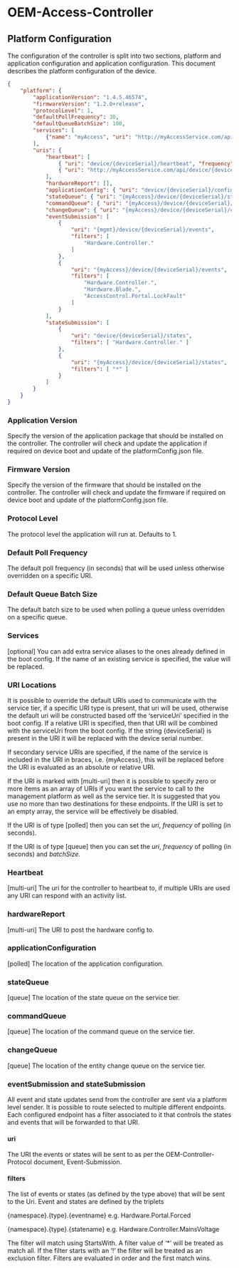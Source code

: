 # OEM-Access-Controller

## Platform Configuration

The configuration of the controller is split into two sections, platform and
application configuration and application configuration. This document describes
the platform configuration of the device.

```json
{
    "platform": {
        "applicationVersion": "1.4.5.46574",
        "firmwareVersion": "1.2.0+release",
        "protocolLevel": 1,
        "defaultPollFrequency": 30,
        "defaultQueueBatchSize": 100,
        "services": [
            {"name": "myAccess", "uri": "http://myAccessService.com/api"}
        ],
        "uris": {
            "heartbeat": [
                { "uri": "device/{deviceSerial}/heartbeat", "frequency": 7 },
                { "uri": "http://myAccessService.com/api/device/{deviceSerial}/heartbeat", "frequency": 13 }
            ],
            "hardwareReport": [],
            "applicationConfig": { "uri": "device/{deviceSerial}/configuration" },
            "stateQueue": { "uri": "{myAccess}/device/{deviceSerial}/states/messages", "frequency": 10, "batchSize": 10 },
            "commandQueue": { "uri": "{myAccess}/device/{deviceSerial}/commands/messages", "frequency": 10 },
            "changeQueue": { "uri": "{myAccess}/device/{deviceSerial}/changes/messages", "frequency": 10, "batchSize": 500 },
            "eventSubmission": [
                {
                    "uri": "{mgmt}/device/{deviceSerial}/events",
                    "filters": [
                        "Hardware.Controller."
                    ]
                },
                {
                    "uri": "{myAccess}/device/{deviceSerial}/events",
                    "filters": [
                        "Hardware.Controller.",
                        "Hardware.Blade.",
                        "AccessControl.Portal.LockFault"
                    ]
                }
            ],
            "stateSubmission": [
                {
                    "uri": "device/{deviceSerial}/states",
                    "filters": [ "Hardware.Controller." ]
                },
                {
                    "uri": "{myAccess}/device/{deviceSerial}/states",
                    "filters": [ "*" ]
                }
            ]
        }
    }
}
```

### Application Version

Specify the version of the application package that should be installed on the
controller. The controller will check and update the application if required on
device boot and update of the platformConfig.json file.

### Firmware Version

Specify the version of the firmware that should be installed on the controller.
The controller will check and update the firmware if required on device boot and
update of the platformConfig.json file.

### Protocol Level

The protocol level the application will run at. Defaults to 1.

### Default Poll Frequency

The default poll frequency (in seconds) that will be used unless otherwise
overridden on a specific URI.

### Default Queue Batch Size

The default batch size to be used when polling a queue unless overridden on a
specific queue.

### Services

[optional] You can add extra service aliases to the ones already defined in the
boot config. If the name of an existing service is specified, the value will be
replaced.

### URI Locations

It is possible to override the default URIs used to communicate with the service
tier, if a specific URI type is present, that uri will be used, otherwise the
default uri will be constructed based off the ‘serviceUri’ specified in the boot
config. If a relative URI is specified, then that URI will be combined with the
serviceUri from the boot config. If the string {deviceSerial} is present in the
URI it will be replaced with the device serial number.

If secondary service URIs are specified, if the name of the service is included
in the URI in braces, i.e. {myAccess}, this will be replaced before the URI is
evaluated as an absolute or relative URI.

If the URI is marked with [multi-uri] then it is possible to specify zero or
more items as an array of URIs if you want the service to call to the management
platform as well as the service tier. It is suggested that you use no more than
two destinations for these endpoints. If the URI is set to an empty array, the
service will be effectively be disabled.

If the URI is of type [polled] then you can set the *uri*, *frequency* of
polling (in seconds).

If the URI is of type [queue] then you can set the *uri*, *frequency* of polling
(in seconds) and *batchSize.*

### Heartbeat

[multi-uri] The uri for the controller to heartbeat to, if multiple URIs are
used any URI can respond with an activity list.

### hardwareReport

[multi-uri] The URI to post the hardware config to.

### applicationConfiguration

[polled] The location of the application configuration.

### stateQueue

[queue] The location of the state queue on the service tier.

### commandQueue

[queue] The location of the command queue on the service tier.

### changeQueue

[queue] The location of the entity change queue on the service tier.

### eventSubmission and stateSubmission

All event and state updates send from the controller are sent via a platform
level sender. It is possible to route selected to multiple different endpoints.
Each configured endpoint has a filter associated to it that controls the states
and events that will be forwarded to that URI.

#### uri

The URI the events or states will be sent to as per the OEM-Controller-Protocol
document, Event-Submission.

#### filters

The list of events or states (as defined by the type above) that will be sent to
the Uri. Event and states are defined by the triplets

{namespace}.{type}.{eventname} e.g. Hardware.Portal.Forced

{namespace}.{type}.{statename} e.g. Hardware.Controller.MainsVoltage

The filter will match using StartsWith. A filter value of ‘\*’ will be treated
as match all. If the filter starts with an ‘!’ the filter will be treated as an
exclusion filter. Filters are evaluated in order and the first match wins.
